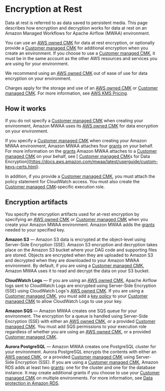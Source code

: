 # Encryption at Rest<a name="encryption-at-rest"></a>

Data at rest is referred to as data saved to persistent media\. This page describes how encryption and decryption works for data at rest on an Amazon Managed Workflows for Apache Airflow \(MWAA\) environment\.

You can use an  [AWS owned CMK](https://docs.aws.amazon.com/kms/latest/developerguide/concepts.html#aws-owned-cmk) for data at rest encryption, or optionally provide a  [Customer managed CMK](https://docs.aws.amazon.com/kms/latest/developerguide/concepts.html#customer-cmk) for additional encryption when you create an environment\. If you choose to use a  [Customer managed CMK](https://docs.aws.amazon.com/kms/latest/developerguide/concepts.html#customer-cmk), it must be in the same account as the other AWS resources and services you are using for your environment\. 

We recommend using an  [AWS owned CMK](https://docs.aws.amazon.com/kms/latest/developerguide/concepts.html#aws-owned-cmk) out of ease of use for data encryption on your environment\.

Charges apply for the storage and use of an  [AWS owned CMK](https://docs.aws.amazon.com/kms/latest/developerguide/concepts.html#aws-owned-cmk) or  [Customer managed CMK](https://docs.aws.amazon.com/kms/latest/developerguide/concepts.html#customer-cmk)\. For more information, see [AWS KMS Pricing](http://aws.amazon.com/kms/pricing/)\.

## How it works<a name="encryption-at-rest-tenants-how"></a>

If you do not specify a  [Customer managed CMK](https://docs.aws.amazon.com/kms/latest/developerguide/concepts.html#customer-cmk) when creating your environment, Amazon MWAA uses its  [AWS owned CMK](https://docs.aws.amazon.com/kms/latest/developerguide/concepts.html#aws-owned-cmk) for data encryption on your environment\.

If you specify a  [Customer managed CMK](https://docs.aws.amazon.com/kms/latest/developerguide/concepts.html#customer-cmk) when creating your Amazon MWAA environment, Amazon MWAA attaches four  [grants](https://docs.aws.amazon.com/kms/latest/developerguide/grants.html) on your behalf\. For more information on the  [grants](https://docs.aws.amazon.com/kms/latest/developerguide/grants.html) Amazon MWAA attaches to a  [Customer managed CMK](https://docs.aws.amazon.com/kms/latest/developerguide/concepts.html#customer-cmk) on your behalf, see [ [Customer managed CMK](https://docs.aws.amazon.com/kms/latest/developerguide/concepts.html#customer-cmk)s for Data Encryption](https://docs.aws.amazon.com/mwaa/latest/userguide/custom-keys-certs.html)\.

In addition, if you provide a  [Customer managed CMK](https://docs.aws.amazon.com/kms/latest/developerguide/concepts.html#customer-cmk), you must attach the policy statement for CloudWatch access\. You must also create the  [Customer managed CMK](https://docs.aws.amazon.com/kms/latest/developerguide/concepts.html#customer-cmk)\-specific execution role\.

## Encryption artifacts<a name="encryption-at-rest-services"></a>

You specify the encryption artifacts used for at\-rest encryption by specifying an  [AWS owned CMK](https://docs.aws.amazon.com/kms/latest/developerguide/concepts.html#aws-owned-cmk) or  [Customer managed CMK](https://docs.aws.amazon.com/kms/latest/developerguide/concepts.html#customer-cmk) when you create your Amazon MWAA environment\. Amazon MWAA adds the  [grants](https://docs.aws.amazon.com/kms/latest/developerguide/grants.html) needed to your specified key\.

**Amazon S3** — Amazon S3 data is encrypted at the object\-level using Server\-Side Encryption \(SSE\)\. Amazon S3 encryption and decryption takes place on the Amazon S3 bucket where your DAG code and supporting files are stored\. Objects are encrypted when they are uploaded to Amazon S3 and decrypted when they are downloaded to your Amazon MWAA environment\. By default, if you are using a  [Customer managed CMK](https://docs.aws.amazon.com/kms/latest/developerguide/concepts.html#customer-cmk), Amazon MWAA uses it to read and decrypt the data on your S3 bucket\.

**CloudWatch Logs** — If you are using an  [AWS owned CMK](https://docs.aws.amazon.com/kms/latest/developerguide/concepts.html#aws-owned-cmk), Apache Airflow logs sent to CloudWatch Logs are encrypted using Server\-Side Encryption \(SSE\) using CloudWatch Logs's  [AWS owned CMK](https://docs.aws.amazon.com/kms/latest/developerguide/concepts.html#aws-owned-cmk)\. If you are using a  [Customer managed CMK](https://docs.aws.amazon.com/kms/latest/developerguide/concepts.html#customer-cmk), you must add a [key policy](https://docs.aws.amazon.com/kms/latest/developerguide/key-policies.html) to your  [Customer managed CMK](https://docs.aws.amazon.com/kms/latest/developerguide/concepts.html#customer-cmk) to allow CloudWatch Logs to use your key\.

**Amazon SQS** — Amazon MWAA creates one SQS queue for your environment\. The encryption for a queue is handled using Server\-Side Encryption \(SSE\) with either an  [AWS owned CMK](https://docs.aws.amazon.com/kms/latest/developerguide/concepts.html#aws-owned-cmk), or a provided  [Customer managed CMK](https://docs.aws.amazon.com/kms/latest/developerguide/concepts.html#customer-cmk)\. You must add SQS permissions to your execution role regardless of whether you are using an  [AWS owned CMK](https://docs.aws.amazon.com/kms/latest/developerguide/concepts.html#aws-owned-cmk), or a provided  [Customer managed CMK](https://docs.aws.amazon.com/kms/latest/developerguide/concepts.html#customer-cmk)\.

**Aurora PostgreSQL** — Amazon MWAA creates one PostgreSQL cluster for your environment\. Aurora PostgreSQL encrypts the contents with either an  [AWS owned CMK](https://docs.aws.amazon.com/kms/latest/developerguide/concepts.html#aws-owned-cmk), or a provided  [Customer managed CMK](https://docs.aws.amazon.com/kms/latest/developerguide/concepts.html#customer-cmk) using Server\-Side Encryption \(SSE\)\. If you are using a  [Customer managed CMK](https://docs.aws.amazon.com/kms/latest/developerguide/concepts.html#customer-cmk), Amazon RDS adds at least two  [grants](https://docs.aws.amazon.com/kms/latest/developerguide/grants.html): one for the cluster and one for the database instance\. It may create additional grants if you choose to use your  [Customer managed CMK](https://docs.aws.amazon.com/kms/latest/developerguide/concepts.html#customer-cmk) on multiple environments\. For more information, see [Data protection in Amazon RDS](https://docs.aws.amazon.com/AmazonRDS/latest/UserGuide/DataDurability.html)\.